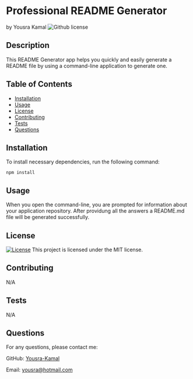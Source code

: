 # Professional README Generator
  by Yousra Kamal
  ![Github license](https://img.shields.io/badge/license-MIT-yellow.svg) 

  ## Description
   This README Generator app helps you quickly and easily generate a README file by using a command-line application to generate one.

  ## Table of Contents
  - [Installation](#installation)
  - [Usage](#usage)
  - [License](#license)
  - [Contributing](#contributing)
  - [Tests](#tests)
  - [Questions](#questions)


  ## Installation
  To install necessary dependencies, run the following command:
  ```
  npm install
  ```

## Usage
When you open the command-line, you are prompted for information about your application repository. After providung all the answers a README.md file will be generated successfully.

## License
 [![License](https://img.shields.io/badge/license-MIT-yellow.svg)](https://opensource.org/licenses/MIT) This project is licensed under the MIT license.
 
## Contributing
N/A

## Tests
N/A

## Questions
For any questions, please contact me:

GitHub: [Yousra-Kamal](https://github.com/Yousra-Kamal)

Email: yousra@hotmail.com

